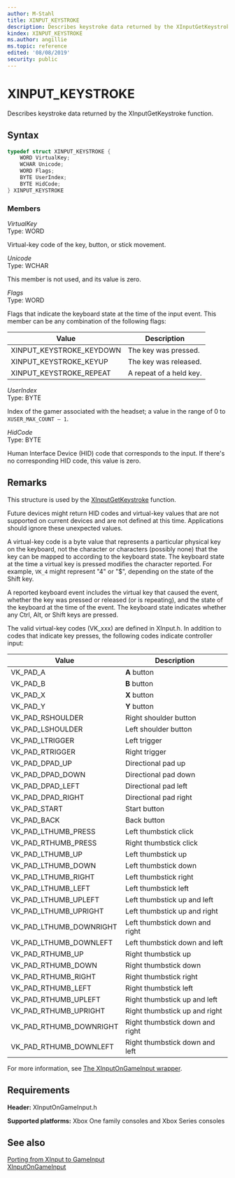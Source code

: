 ```yaml
---
author: M-Stahl
title: XINPUT_KEYSTROKE
description: Describes keystroke data returned by the XInputGetKeystroke function.
kindex: XINPUT_KEYSTROKE
ms.author: angillie
ms.topic: reference
edited: '08/08/2019'
security: public
---
```


# XINPUT_KEYSTROKE  

Describes keystroke data returned by the XInputGetKeystroke function.  

<a id="syntaxSection"></a>

## Syntax  
  
```cpp
typedef struct XINPUT_KEYSTROKE {  
    WORD VirtualKey;  
    WCHAR Unicode;  
    WORD Flags;  
    BYTE UserIndex;  
    BYTE HidCode;  
} XINPUT_KEYSTROKE  
```
  
<a id="membersSection"></a>

### Members  
  
*VirtualKey*  
Type: WORD  
  
Virtual-key code of the key, button, or stick movement.   
  
*Unicode*  
Type: WCHAR  
  
This member is not used, and its value is zero.  
  
*Flags*  
Type: WORD  
  
Flags that indicate the keyboard state at the time of the input event. This member can be any combination of the following flags:  

| Value | Description | 
| --- | --- | 
| XINPUT_KEYSTROKE_KEYDOWN | The key was pressed. | 
| XINPUT_KEYSTROKE_KEYUP | The key was released. | 
| XINPUT_KEYSTROKE_REPEAT | A repeat of a held key. | 
  
*UserIndex*  
Type: BYTE  
  
Index of the gamer associated with the headset; a value in the range of 0 to `XUSER_MAX_COUNT – 1`.  
  
*HidCode*  
Type: BYTE  
  
Human Interface Device (HID) code that corresponds to the input. If there's no corresponding HID code, this value is zero.  
  
<a id="remarksSection"></a>

## Remarks
  
This structure is used by the [XInputGetKeystroke](../functions/xinputgetkeystroke.md) function. 

Future devices might return HID codes and virtual-key values that are not supported on current devices and are not defined at this time. Applications should ignore these unexpected values.  

A virtual-key code is a byte value that represents a particular physical key on the keyboard, not the character or characters (possibly none) that the key can be mapped to according to the keyboard state. The keyboard state at the time a virtual key is pressed modifies the character reported. For example, `VK_4` might represent "4" or "$", depending on the state of the Shift key.  

A reported keyboard event includes the virtual key that caused the event, whether the key was pressed or released (or is repeating), and the state of the keyboard at the time of the event. The keyboard state indicates whether any Ctrl, Alt, or Shift keys are pressed. 

The valid virtual-key codes (VK_xxx) are defined in XInput.h. In addition to codes that indicate key presses, the following codes indicate controller input:   

| Value | Description |
| --- | --- |
| VK_PAD_A | **A** button | 
| VK_PAD_B | **B** button | 
| VK_PAD_X | **X** button | 
| VK_PAD_Y | **Y** button | 
| VK_PAD_RSHOULDER | Right shoulder button  | 
| VK_PAD_LSHOULDER | Left shoulder button | 
| VK_PAD_LTRIGGER | Left trigger | 
| VK_PAD_RTRIGGER | Right trigger | 
| VK_PAD_DPAD_UP | Directional pad up | 
| VK_PAD_DPAD_DOWN | Directional pad down | 
| VK_PAD_DPAD_LEFT | Directional pad left | 
| VK_PAD_DPAD_RIGHT | Directional pad right | 
| VK_PAD_START | Start button | 
| VK_PAD_BACK | Back button | 
| VK_PAD_LTHUMB_PRESS | Left thumbstick click | 
| VK_PAD_RTHUMB_PRESS | Right thumbstick click | 
| VK_PAD_LTHUMB_UP | Left thumbstick up | 
| VK_PAD_LTHUMB_DOWN | Left thumbstick down | 
| VK_PAD_LTHUMB_RIGHT | Left thumbstick right | 
| VK_PAD_LTHUMB_LEFT | Left thumbstick left | 
| VK_PAD_LTHUMB_UPLEFT | Left thumbstick up and left | 
| VK_PAD_LTHUMB_UPRIGHT | Left thumbstick up and right | 
| VK_PAD_LTHUMB_DOWNRIGHT | Left thumbstick down and right | 
| VK_PAD_LTHUMB_DOWNLEFT | Left thumbstick down and left | 
| VK_PAD_RTHUMB_UP | Right thumbstick up | 
| VK_PAD_RTHUMB_DOWN | Right thumbstick down | 
| VK_PAD_RTHUMB_RIGHT | Right thumbstick right | 
| VK_PAD_RTHUMB_LEFT | Right thumbstick left | 
| VK_PAD_RTHUMB_UPLEFT | Right thumbstick up and left | 
| VK_PAD_RTHUMB_UPRIGHT | Right thumbstick up and right | 
| VK_PAD_RTHUMB_DOWNRIGHT | Right thumbstick down and right | 
| VK_PAD_RTHUMB_DOWNLEFT | Right thumbstick down and left | 

For more information, see [The XInputOnGameInput wrapper](../../../../input/porting/input-porting-xinput.md#xinputWrapperSection). 

<a id="requirementsSection"></a>

## Requirements  
  
**Header:** XInputOnGameInput.h
  
**Supported platforms:** Xbox One family consoles and Xbox Series consoles  
  
<a id="seealsoSection"></a>

## See also 

[Porting from XInput to GameInput](../../../../input/porting/input-porting-xinput.md)  
[XInputOnGameInput](../xinputongameinput_members.md)  
  